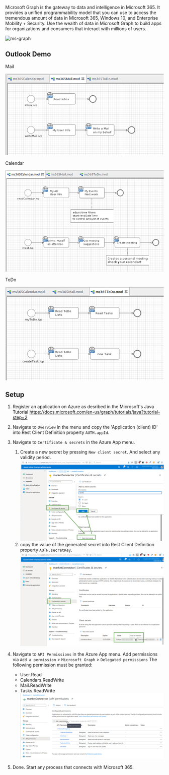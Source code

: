 Microsoft Graph is the gateway to data and intelligence in Microsoft 365. It provides a unified programmability model that you can use to access the tremendous amount of data in Microsoft 365, Windows 10, and Enterprise Mobility + Security. Use the wealth of data in Microsoft Graph to build apps for organizations and consumers that interact with millions of users.

![ms-graph](https://docs.microsoft.com/en-us/graph/images/edugraph.png)

## Outlook Demo

Mail

![demo-mail](../doc/img/demo_mail.png)

Calendar

![demo-cal](../doc/img/demo_calendar.png)

ToDo

![demo-toDo](../doc/img/demo_toDo.png)

## Setup

1. Register an application on Azure as desribed in the Microsoft's Java Tutorial https://docs.microsoft.com/en-us/graph/tutorials/java?tutorial-step=2
1. Navigate to `Overview` in the menu and copy the 'Application (client) ID' into Rest Client Definition property `AUTH.appId`.
1. Navigate to `Certificate & secrets` in the Azure App menu.
    1. Create a new secret by pressing `New client secret`. And select any validity period.
    ![new-secret](../doc/img/azure_createSecret.png)
	1. copy the value of the generated secret into Rest Client Definition property `AUTH.secretKey`.
	![copy-secret](../doc/img/azure_copySecret.png)
1. Navigate to `API Permissions` in the Azure App menu.
Add permissions via `Add a permission` > `Microsoft Graph` > `Delegated permissions`
The following permission must be granted:
	- User.Read
	- Calendars.ReadWrite
	- Mail.ReadWrite
	- Tasks.ReadWrite
    ![add-perms](../doc/img/azure_addPermission.png)

1. Done. Start any process that connects with Microsoft 365.